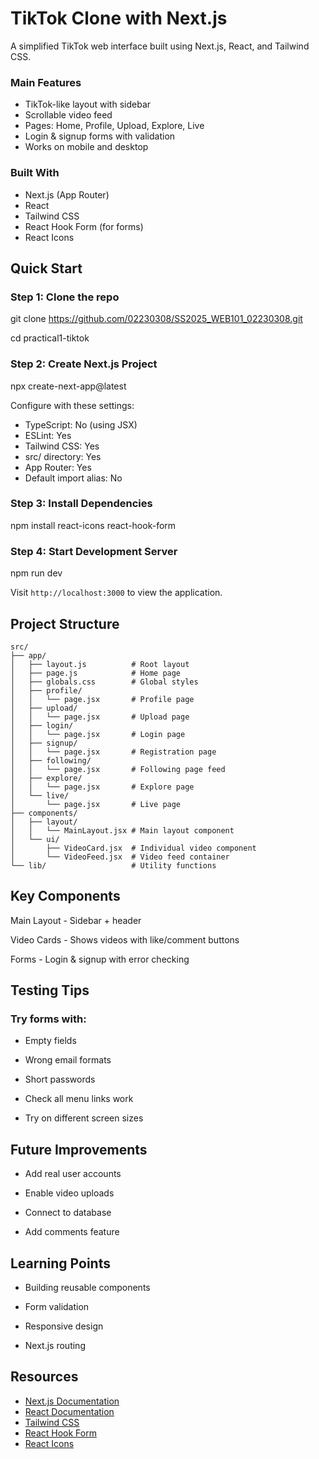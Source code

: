 # TikTok Clone with Next.js

A simplified TikTok web interface built using Next.js, React, and Tailwind CSS.

### Main Features
- TikTok-like layout with sidebar
- Scrollable video feed
- Pages: Home, Profile, Upload, Explore, Live
- Login & signup forms with validation
- Works on mobile and desktop

### Built With
- Next.js (App Router)
- React
- Tailwind CSS
- React Hook Form (for forms)
- React Icons

## Quick Start

### Step 1: Clone the repo

git clone https://github.com/02230308/SS2025_WEB101_02230308.git

cd practical1-tiktok

### Step 2: Create Next.js Project

npx create-next-app@latest


Configure with these settings:
- TypeScript: No (using JSX)
- ESLint: Yes
- Tailwind CSS: Yes
- src/ directory: Yes
- App Router: Yes
- Default import alias: No

### Step 3: Install Dependencies

npm install react-icons react-hook-form


### Step 4: Start Development Server

npm run dev


Visit `http://localhost:3000` to view the application.

## Project Structure

```
src/
├── app/
│   ├── layout.js          # Root layout
│   ├── page.js            # Home page 
│   ├── globals.css        # Global styles
│   ├── profile/
│   │   └── page.jsx       # Profile page
│   ├── upload/
│   │   └── page.jsx       # Upload page
│   ├── login/
│   │   └── page.jsx       # Login page
│   ├── signup/
│   │   └── page.jsx       # Registration page
│   ├── following/
│   │   └── page.jsx       # Following page feed
│   ├── explore/
│   │   └── page.jsx       # Explore page
│   └── live/
│       └── page.jsx       # Live page
├── components/
│   ├── layout/
│   │   └── MainLayout.jsx # Main layout component
│   └── ui/
│       ├── VideoCard.jsx  # Individual video component
│       └── VideoFeed.jsx  # Video feed container
└── lib/                   # Utility functions
```

## Key Components

Main Layout - Sidebar + header

Video Cards - Shows videos with like/comment buttons

Forms - Login & signup with error checking

## Testing Tips
### Try forms with:

- Empty fields

- Wrong email formats

- Short passwords

- Check all menu links work

- Try on different screen sizes

## Future Improvements
- Add real user accounts

- Enable video uploads

- Connect to database

- Add comments feature

## Learning Points
- Building reusable components

- Form validation

- Responsive design

- Next.js routing

## Resources

- [Next.js Documentation](https://nextjs.org/docs)
- [React Documentation](https://legacy.reactjs.org/docs)
- [Tailwind CSS](https://tailwindcss.com/docs)
- [React Hook Form](https://react-hook-form.com/)
- [React Icons](https://react-icons.github.io/react-icons/)



